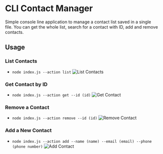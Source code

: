 # CLI Contact Manager

Simple console line application to manage a contact list saved in a single file. You can get the whole list, search for a contact with ID, add and remove contacts.

## Usage

### List Contacts

- `node index.js --action list`
  ![List Contacts](https://i.ibb.co/wddP203/list.png)

### Get Contact by ID

- `node index.js --action get --id (id)`
  ![Get Contact](https://i.ibb.co/Q6vxNsS/get.png)

### Remove a Contact

- `node index.js --action remove --id (id)`
  ![Remove Contact](https://i.ibb.co/kDpy7J9/remove.png)

### Add a New Contact

- `node index.js --action add --name (name) --email (email) --phone (phone number)`
  ![Add Contact](https://i.ibb.co/Tkcqbq3/add.png)
